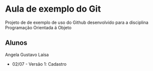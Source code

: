 # Aula de exemplo do Git
Projeto de de exemplo de uso do Github desenvolvido para a disciplina Programação Orientada á Objeto

## Alunos

Angela
Gustavo 
Laísa

* 02/07 - Versão 1: Cadastro